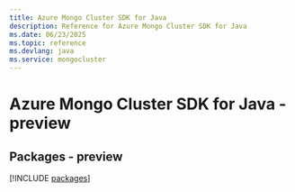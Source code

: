 ```yaml
---
title: Azure Mongo Cluster SDK for Java
description: Reference for Azure Mongo Cluster SDK for Java
ms.date: 06/23/2025
ms.topic: reference
ms.devlang: java
ms.service: mongocluster
---
```

# Azure Mongo Cluster SDK for Java - preview
## Packages - preview
[!INCLUDE [packages](mongo-cluster-index.md)]